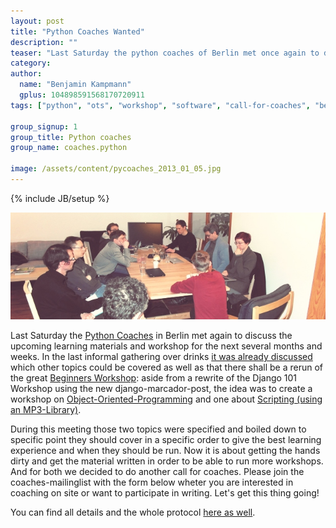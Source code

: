 ```yaml
---
layout: post
title: "Python Coaches Wanted"
description: ""
teaser: "Last Saturday the python coaches of Berlin met once again to discuss the upcoming learning materials and workshops for the next few weeks and months. There will be more material and though people already volunteered to join in writing, we want more coaches to participate."
category: 
author:
  name: "Benjamin Kampmann"
  gplus: 104898591568170720911
tags: ["python", "ots", "workshop", "software", "call-for-coaches", "berlin"]

group_signup: 1
group_title: Python coaches
group_name: coaches.python

image: /assets/content/pycoaches_2013_01_05.jpg
---
```

{% include JB/setup %}

![Python Coaches meeting Sat, Jan 5th](/assets/content/pycoaches_2013_01_05.jpg)

Last Saturday the [Python Coaches](http://groups.google.com/a/opentechschool.org/group/coaches.python) in Berlin met again to discuss the upcoming learning materials and workshop for the next several months and weeks. In the last informal gathering over drinks [it was already discussed](https://groups.google.com/a/opentechschool.org/forum/?fromgroups=#!topic/coaches.python/phQIvlTLOqs%5B1-25-false%5D) which other topics could be covered as well as that there shall be a rerun of the great [Beginners Workshop](/2012/09/a-look-back-at-the-first-python-beginners-workshop.html): aside from a rewrite of the Django 101 Workshop using the new django-marcador-post, the idea was to create a workshop on [Object-Oriented-Programming](https://github.com/OpenTechSchool/python-oop) and one about [Scripting (using an MP3-Library)](https://github.com/OpenTechSchool/python-scripting-mp3).

During this meeting those two topics were specified and boiled down to specific point they should cover in a specific order to give the best learning experience and when they should be run. Now it is about getting the hands dirty and get the material written in order to be able to run more workshops. And for both we decided to do another call for coaches. Please join the coaches-mailinglist with the form below wheter you are interested in coaching on site or want to participate in writing. Let's get this thing going!

You can find all details and the whole protocol [here as well](https://groups.google.com/a/opentechschool.org/d/msg/coaches.python/C54lAYDdJXw/WjNSZrlNL7oJ).
